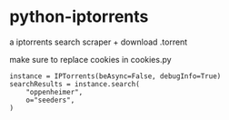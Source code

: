 # python-iptorrents
a iptorrents search scraper + download .torrent

make sure to replace cookies in cookies.py

```
instance = IPTorrents(beAsync=False, debugInfo=True)
searchResults = instance.search(
    "oppenheimer",
    o="seeders",
)
```